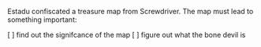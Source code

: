 Estadu confiscated a treasure map from Screwdriver. The map must lead to something important:


[ ] find out the signifcance of the map
[ ] figure out what the bone devil is